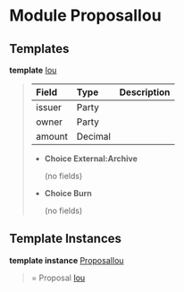 # <a name="module-proposaliou-96142"></a>Module ProposalIou

## Templates

<a name="type-proposaliou-iou-51326"></a>**template** [Iou](#type-proposaliou-iou-51326)

> | Field   | Type    | Description |
> | :------ | :------ | :---------- |
> | issuer  | Party   |  |
> | owner   | Party   |  |
> | amount  | Decimal |  |
> 
> * **Choice External:Archive**
>   
>   (no fields)
> 
> * **Choice Burn**
>   
>   (no fields)

## Template Instances

<a name="type-proposaliou-proposaliou-81988"></a>**template instance** [ProposalIou](#type-proposaliou-proposaliou-81988)

> = Proposal [Iou](#type-proposaliou-iou-51326)
